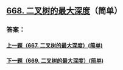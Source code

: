 ## [668. 二叉树的最大深度](https://leetcode-cn.com/problems/merge-two-sorted-lists/)（简单）





### 答案：



#### [上一题（667. 二叉树的最大深度）(简单)](https://github.com/sdwwld/leetCode/blob/master/src/main/java/com/wld/java/leetcode/leetCode0667.md)

#### [下一题（669. 二叉树的最大深度）(简单)](https://github.com/sdwwld/leetCode/blob/master/src/main/java/com/wld/java/leetcode/leetCode0669.md)